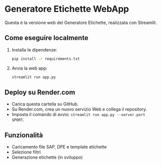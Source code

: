 # Generatore Etichette WebApp

Questa è la versione web del Generatore Etichette, realizzata con Streamlit.

## Come eseguire localmente

1. Installa le dipendenze:
   ```bash
   pip install -r requirements.txt
   ```
2. Avvia la web app:
   ```bash
   streamlit run app.py
   ```

## Deploy su Render.com

- Carica questa cartella su GitHub.
- Su Render.com, crea un nuovo servizio Web e collega il repository.
- Imposta il comando di avvio: `streamlit run app.py --server.port $PORT`.

## Funzionalità
- Caricamento file SAP, DPE e template etichette
- Selezione filtri
- Generazione etichette (in sviluppo)
